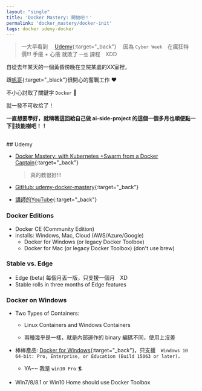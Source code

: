 ```yaml
---
layout: "single"
title: 'Docker Mastery: 開始吧！'
permalink: 'docker_mastery/docker-init'
tags: docker udemy-docker
---
```


> 一大早看到 　[Udemy](https://www.udemy.com/){:target="_back"} 　因為 `Cyber Week`　在瘋狂特價!!! 手癢 + 心癢 就敗了 `一些` 課程　XDD

自從去年某天的一個黃昏傍晚在立院某處的XX室裡，

跟[帆哥](https://josephjsf2.github.io/){:target="_black"}很開心的奮戰工作 :heart:

不小心討取了關鍵字 `Docker` :whale:

就一發不可收拾了！

__一直想要學好，就稱著這回給自己做 ai-side-project 的這個一個多月也順便點一下:whale:技能樹吧！！__

<br/>
## Udemy

- [Docker Mastery: with Kubernetes +Swarm from a Docker Captain](https://www.udemy.com/course/docker-mastery/){:target="_back"}

   > 真的教很好!!!

- [GitHub: udemy-docker-mastery](https://github.com/BretFisher/udemy-docker-mastery){:target="_back"}

- [講師的YouTube](https://www.youtube.com/channel/UC0NErq0RhP51iXx64ZmyVfg){:target="_back"}

### Docker Editions 

- Docker CE (Community Edition)
- installs: Windows, Mac, Cloud (AWS/Azure/Google)
   - Docker for Windows (or legacy Docker Toolbox)
   - Docker for Mac (or legacy Docker Toolbox) (don't use brew)

### Stable vs. Edge 

- Edge (beta) 每個月丟一版，只支援一個月　XD
- Stable rolls in three months of Edge features 

### Docker on Windows

- Two Types of Containers:

   - Linux Containers and Windows Containers

   - 兩種幾乎是一樣，就是內部運作的 binary 編碼不同，使用上沒差


- 棒棒產品: [Docker for Windows](https://docs.docker.com/docker-for-windows/install/){:target="_back"}，只支援　`Windows 10 64-bit: Pro, Enterprise, or Education (Build 15063 or later).`
   - YA~~ 我是 `win10 Pro` :surfer:

- Win7/8/8.1 or Win10 Home should use Docker Toolbox